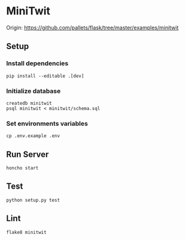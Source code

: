 # MiniTwit
Origin: https://github.com/pallets/flask/tree/master/examples/minitwit

## Setup
### Install dependencies
```
pip install --editable .[dev]
```

### Initialize database
```
createdb minitwit
psql minitwit < minitwit/schema.sql
```

### Set environments variables
```
cp .env.example .env
```

## Run Server
```
honcho start
```

## Test
```
python setup.py test
```

## Lint
```
flake8 minitwit
```
